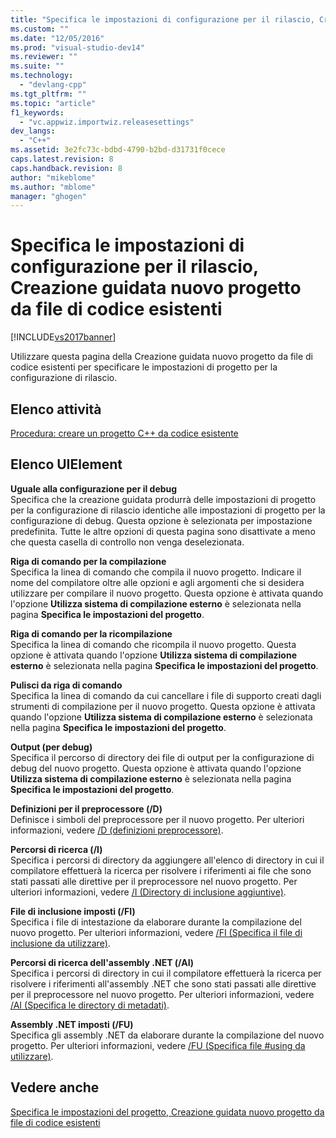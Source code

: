 ```yaml
---
title: "Specifica le impostazioni di configurazione per il rilascio, Creazione guidata nuovo progetto da file di codice esistenti | Microsoft Docs"
ms.custom: ""
ms.date: "12/05/2016"
ms.prod: "visual-studio-dev14"
ms.reviewer: ""
ms.suite: ""
ms.technology: 
  - "devlang-cpp"
ms.tgt_pltfrm: ""
ms.topic: "article"
f1_keywords: 
  - "vc.appwiz.importwiz.releasesettings"
dev_langs: 
  - "C++"
ms.assetid: 3e2fc73c-bdbd-4790-b2bd-d31731f0cece
caps.latest.revision: 8
caps.handback.revision: 8
author: "mikeblome"
ms.author: "mblome"
manager: "ghogen"
---
```

# Specifica le impostazioni di configurazione per il rilascio, Creazione guidata nuovo progetto da file di codice esistenti
[!INCLUDE[vs2017banner](../assembler/inline/includes/vs2017banner.md)]

Utilizzare questa pagina della Creazione guidata nuovo progetto da file di codice esistenti per specificare le impostazioni di progetto per la configurazione di rilascio.  
  
## Elenco attività  
 [Procedura: creare un progetto C\+\+ da codice esistente](../ide/how-to-create-a-cpp-project-from-existing-code.md)  
  
## Elenco UIElement  
 **Uguale alla configurazione per il debug**  
 Specifica che la creazione guidata produrrà delle impostazioni di progetto per la configurazione di rilascio identiche alle impostazioni di progetto per la configurazione di debug.  Questa opzione è selezionata per impostazione predefinita.  Tutte le altre opzioni di questa pagina sono disattivate a meno che questa casella di controllo non venga deselezionata.  
  
 **Riga di comando per la compilazione**  
 Specifica la linea di comando che compila il nuovo progetto.  Indicare il nome del compilatore oltre alle opzioni e agli argomenti che si desidera utilizzare per compilare il nuovo progetto.  Questa opzione è attivata quando l'opzione **Utilizza sistema di compilazione esterno** è selezionata nella pagina **Specifica le impostazioni del progetto**.  
  
 **Riga di comando per la ricompilazione**  
 Specifica la linea di comando che ricompila il nuovo progetto.  Questa opzione è attivata quando l'opzione **Utilizza sistema di compilazione esterno** è selezionata nella pagina **Specifica le impostazioni del progetto**.  
  
 **Pulisci da riga di comando**  
 Specifica la linea di comando da cui cancellare i file di supporto creati dagli strumenti di compilazione per il nuovo progetto.  Questa opzione è attivata quando l'opzione **Utilizza sistema di compilazione esterno** è selezionata nella pagina **Specifica le impostazioni del progetto**.  
  
 **Output \(per debug\)**  
 Specifica il percorso di directory dei file di output per la configurazione di debug del nuovo progetto.  Questa opzione è attivata quando l'opzione **Utilizza sistema di compilazione esterno** è selezionata nella pagina **Specifica le impostazioni del progetto**.  
  
 **Definizioni per il preprocessore \(\/D\)**  
 Definisce i simboli del preprocessore per il nuovo progetto.  Per ulteriori informazioni, vedere [\/D \(definizioni preprocessore\)](../build/reference/d-preprocessor-definitions.md).  
  
 **Percorsi di ricerca \(\/I\)**  
 Specifica i percorsi di directory da aggiungere all'elenco di directory in cui il compilatore effettuerà la ricerca per risolvere i riferimenti ai file che sono stati passati alle direttive per il preprocessore nel nuovo progetto.  Per ulteriori informazioni, vedere [\/I \(Directory di inclusione aggiuntive\)](../build/reference/i-additional-include-directories.md).  
  
 **File di inclusione imposti \(\/FI\)**  
 Specifica i file di intestazione da elaborare durante la compilazione del nuovo progetto.  Per ulteriori informazioni, vedere [\/FI \(Specifica il file di inclusione da utilizzare\)](../build/reference/fi-name-forced-include-file.md).  
  
 **Percorsi di ricerca dell'assembly .NET \(\/AI\)**  
 Specifica i percorsi di directory in cui il compilatore effettuerà la ricerca per risolvere i riferimenti all'assembly .NET che sono stati passati alle direttive per il preprocessore nel nuovo progetto.  Per ulteriori informazioni, vedere [\/AI \(Specifica le directory di metadati\)](../build/reference/ai-specify-metadata-directories.md).  
  
 **Assembly .NET imposti \(\/FU\)**  
 Specifica gli assembly .NET da elaborare durante la compilazione del nuovo progetto.  Per ulteriori informazioni, vedere [\/FU \(Specifica file \#using da utilizzare\)](../build/reference/fu-name-forced-hash-using-file.md).  
  
## Vedere anche  
 [Specifica le impostazioni del progetto, Creazione guidata nuovo progetto da file di codice esistenti](../ide/specify-project-settings-create-new-project-from-existing-code-files-wizard.md)